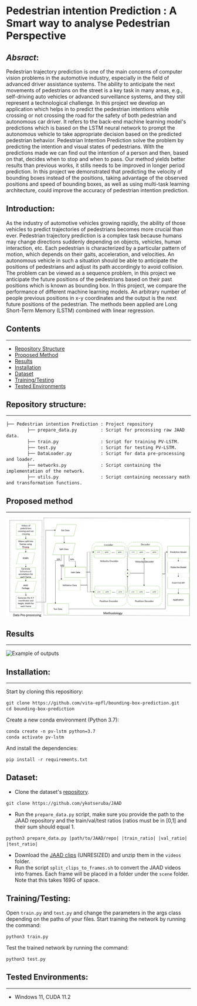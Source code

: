 # Pedestrian intention Prediction : A Smart way to analyse Pedestrian Perspective


## _Absract_:
Pedestrian trajectory prediction is one of the main concerns of computer vision problems in the automotive industry, especially in the field of advanced driver assistance systems. The ability to anticipate the next movements of pedestrians on the street is a key task in many areas, e.g., self-driving auto vehicles or advanced surveillance systems, and they still represent a technological challenge. In this project we develop an application which helps in to predict the pedestrian intentions while crossing or not crossing the road for the safety of both pedestrian and autonomous car driver. It refers to the back-end machine learning model's predictions which is based on the LSTM neural network to prompt the autonomous vehicle to take appropriate decision based on the predicted pedestrian behavior. Pedestrian Intention Prediction solve the problem by predicting the intention and visual states of pedestrians. With the predictions made we can find out the intention of a person and then, based on that, decides when to stop and when to pass. Our method yields better results than previous works, it stills needs to be improved in longer period prediction. In this project we demonstrated that predicting the velocity of bounding boxes instead of the positions, taking advantage of the observed positions and speed of bounding boxes, as well as using multi-task learning architecture, could improve the accuracy of pedestrian intention prediction.

## Introduction:
As the industry of automotive vehicles growing rapidly, the ability of those vehicles to predict trajectories of pedestrians becomes more crucial than ever. Pedestrian trajectory prediction is a complex task because humans may change directions suddenly depending on objects, vehicles, human interaction, etc.  Each pedestrian is characterized by a particular pattern of motion, which depends on their gaits, acceleration, and velocities. An autonomous vehicle in such a situation should be able to anticipate the positions of pedestrians and adjust its path accordingly to avoid collision. The problem can be viewed as a sequence problem, in this project we anticipate the future positions of the pedestrians based on their past positions which is known as bounding box. In this project, we compare the performance of different machine learning models. An arbitrary number of people previous positions in x-y coordinates and the output is the next future positions of the pedestrian. The methods been applied are Long Short-Term Memory (LSTM) combined with linear regression. 

## Contents
------------
  * [Repository Structure](#repository-structure)
  * [Proposed Method](#proposed-method)
  * [Results](#results)
  * [Installation](#installation)
  * [Dataset](#dataset)
  * [Training/Testing](#training-testing)
  * [Tested Environments](#tested-environments)
  
## Repository structure:
------------
    ├── Pedestrian intention Prediction : Project repository
            ├── prepare_data.py         : Script for processing raw JAAD data.
            ├── train.py                : Script for training PV-LSTM.  
            ├── test.py                 : Script for testing PV-LSTM.  
            ├── DataLoader.py           : Script for data pre-processing and loader. 
            ├── networks.py             : Script containing the implementation of the network.
            ├── utils.py                : Script containing necessary math and transformation functions.
            
## Proposed method
-------------
![Network architecture](/Net.png)


## Results
--------------
![Example of outputs](/visualizations.png)

## Installation:
------------
Start by cloning this repositiory:
```
git clone https://github.com/vita-epfl/bounding-box-prediction.git
cd bounding-box-prediction
```
Create a new conda environment (Python 3.7):
```
conda create -n pv-lstm python=3.7
conda activate pv-lstm
```
And install the dependencies:
```
pip install -r requirements.txt
```

## Dataset:
  
  * Clone the dataset's [repository](https://github.com/ykotseruba/JAAD).
  ```
  git clone https://github.com/ykotseruba/JAAD
  ```
  * Run the `prepare_data.py` script, make sure you provide the path to the JAAD repository and the train/val/test ratios (ratios must be in [0,1] and their sum should equal 1.
  ```
  python3 prepare_data.py |path/to/JAAD/repo| |train_ratio| |val_ratio| |test_ratio|
  ```
  * Download the [JAAD clips](http://data.nvision2.eecs.yorku.ca/JAAD_dataset/) (UNRESIZED) and unzip them in the `videos` folder.
  * Run the script `split_clips_to_frames.sh` to convert the JAAD videos into frames. Each frame will be placed in a folder under the `scene` folder. Note that this takes 169G of space.
  
  
## Training/Testing:
Open `train.py` and `test.py` and change the parameters in the args class depending on the paths of your files.
Start training the network by running the command:
```
python3 train.py
```
Test the trained network by running the command:
```
python3 test.py
```

## Tested Environments:
------------
  * Windows 11, CUDA 11.2

```
